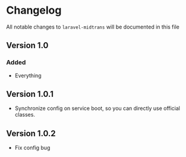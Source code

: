 # Changelog

All notable changes to `laravel-midtrans` will be documented in this file

## Version 1.0

### Added

* Everything

## Version 1.0.1

* Synchronize config on service boot, so you can directly use official classes.

## Version 1.0.2

* Fix config bug
